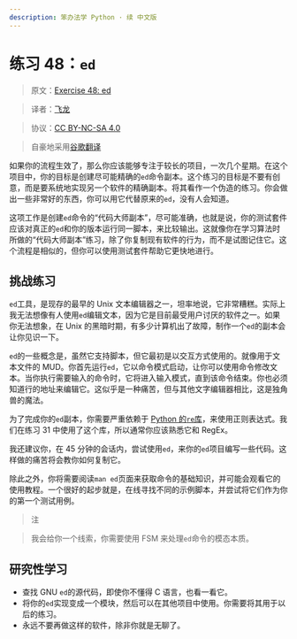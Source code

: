 ```yaml
---
description: 笨办法学 Python · 续 中文版
---
```


# 练习 48：`ed`

> 原文：[Exercise 48: ed](https://learncodethehardway.org/more-python-book/ex48.html)

> 译者：[飞龙](https://github.com/wizardforcel)

> 协议：[CC BY-NC-SA 4.0](http://creativecommons.org/licenses/by-nc-sa/4.0/)

> 自豪地采用[谷歌翻译](https://translate.google.cn/)

如果你的流程生效了，那么你应该能够专注于较长的项目，一次几个星期。在这个项目中，你的目标是创建尽可能精确的`ed`命令副本。这个练习的目标是不要有创意，而是要系统地实现另一个软件的精确副本。将其看作一个伪造的练习。你会做出一些非常好的东西，你可以用它代替原来的`ed`，没有人会知道。

这项工作是创建`ed`命令的“代码大师副本”，尽可能准确，也就是说，你的测试套件应该对真正的`ed`和你的版本运行同一脚本，来比较输出。这就像你在学习算法时所做的“代码大师副本”练习，除了你复制现有软件的行为，而不是试图记住它。这个流程是相似的，但你可以使用测试套件帮助它更快地进行。

## 挑战练习

`ed`工具，是现存的最早的 Unix 文本编辑器之一，坦率地说，它非常糟糕。实际上我无法想像有人使用`ed`编辑文本，因为它是目前最受用户讨厌的软件之一。如果你无法想象，在 Unix 的黑暗时期，有多少计算机出了故障，制作一个`ed`的副本会让你见识一下。

`ed`的一些概念是，虽然它支持脚本，但它最初是以交互方式使用的。就像用于文本文件的 MUD。你首先运行`ed`，它以命令模式启动，让你可以使用命令修改文本。当你执行需要输入的命令时，它将进入输入模式，直到该命令结束。你也必须知道行的地址来编辑它。这似乎是一种痛苦，但与其他文字编辑器相比，这是独角兽的魔法。

为了完成你的`ed`副本，你需要严重依赖于 [Python 的`re`库](https://docs.python.org/2/library/re.html)，来使用正则表达式。我们在练习 31 中使用了这个库，所以通常你应该熟悉它和 RegEx。

我还建议你，在 45 分钟的会话内，尝试使用`ed`，来你的`ed`项目编写一些代码。这样做的痛苦将会教你如何复制它。

除此之外，你将需要阅读`man ed`页面来获取命令的基础知识，并可能会观看它的使用教程。一个很好的起步就是，在线寻找不同的示例脚本，并尝试将它们作为你的第一个测试用例。

> 注

> 我会给你一个线索，你需要使用 FSM 来处理`ed`命令的模态本质。

## 研究性学习

+   查找 GNU `ed`的源代码，即使你不懂得 C 语言，也看一看它。
+   将你的`ed`实现变成一个模块，然后可以在其他项目中使用。你需要将其用于以后的练习。
+   永远不要再做这样的软件，除非你就是无聊了。
